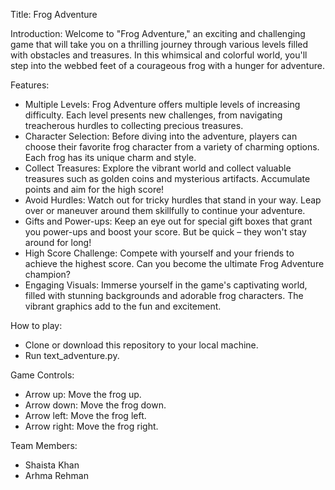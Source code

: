 Title: Frog Adventure

Introduction:
Welcome to "Frog Adventure," an exciting and challenging game that will take you on a thrilling journey through various levels filled with obstacles and treasures. In this whimsical and colorful world, you'll step into the webbed feet of a courageous frog with a hunger for adventure.

Features:
- Multiple Levels: Frog Adventure offers multiple levels of increasing difficulty. Each level presents new challenges, from navigating treacherous hurdles to collecting precious treasures.
- Character Selection: Before diving into the adventure, players can choose their favorite frog character from a variety of charming options. Each frog has its unique charm and style.
- Collect Treasures: Explore the vibrant world and collect valuable treasures such as golden coins and mysterious artifacts. Accumulate points and aim for the high score!
- Avoid Hurdles: Watch out for tricky hurdles that stand in your way. Leap over or maneuver around them skillfully to continue your adventure.
- Gifts and Power-ups: Keep an eye out for special gift boxes that grant you power-ups and boost your score. But be quick – they won't stay around for long!
- High Score Challenge: Compete with yourself and your friends to achieve the highest score. Can you become the ultimate Frog Adventure champion?
- Engaging Visuals: Immerse yourself in the game's captivating world, filled with stunning backgrounds and adorable frog characters. The vibrant graphics add to the fun and excitement.

How to play:
- Clone or download this repository to your local machine.
- Run text_adventure.py.

Game Controls:
- Arrow up: Move the frog up.
- Arrow down: Move the frog down.
- Arrow left: Move the frog left.
- Arrow right: Move the frog right.

Team Members:
- Shaista Khan
- Arhma Rehman
